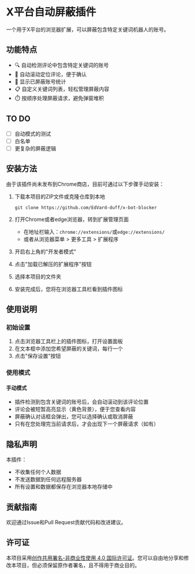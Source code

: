# X平台自动屏蔽插件

一个用于X平台的浏览器扩展，可以屏蔽包含特定关键词机器人的账号。

## 功能特点

- 🔍 自动检测评论中包含特定关键词的账号
- 📌 自动滚动定位评论，便于确认
- 🔢 显示已屏蔽账号统计
- 📋 自定义关键词列表，轻松管理屏蔽内容
- ⏱️ 按顺序处理屏蔽请求，避免弹窗堆积

## TO DO
- [ ] 自动模式的测试
- [ ] 白名单
- [ ] 更复杂的屏蔽逻辑

## 安装方法

由于该插件尚未发布到Chrome商店，目前可通过以下步骤手动安装：

1. 下载本项目的ZIP文件或克隆仓库到本地
   ```
   git clone https://github.com/EdVard-duff/x-bot-blocker
   ```

2. 打开Chrome或者edge浏览器，转到扩展管理页面
   - 在地址栏输入：`chrome://extensions/`或`edge://extensions/`
   - 或者从浏览器菜单 > 更多工具 > 扩展程序

3. 开启右上角的"开发者模式"

4. 点击"加载已解压的扩展程序"按钮

5. 选择本项目的文件夹

6. 安装完成后，您将在浏览器工具栏看到插件图标

## 使用说明

### 初始设置

1. 点击浏览器工具栏上的插件图标，打开设置面板
2. 在文本框中添加您希望屏蔽的关键词，每行一个
3. 点击"保存设置"按钮

### 使用模式

#### 手动模式

- 插件检测到包含关键词的账号后，会自动滚动到该评论位置
- 评论会被短暂高亮显示（黄色背景），便于您查看内容
- 屏蔽确认对话框会弹出，您可以选择确认或取消屏蔽
- 只有在您处理完当前请求后，才会出现下一个屏蔽请求（如有）

## 隐私声明

本插件：
- 不收集任何个人数据
- 不发送数据到任何远程服务器
- 所有设置和数据都保存在浏览器本地存储中

## 贡献指南

欢迎通过Issue和Pull Request贡献代码和改进建议。

## 许可证

本项目采用[创作共用署名-非商业性使用 4.0 国际许可证](LICENSE)。您可以自由地分享和修改本项目，但必须保留原作者署名，且不得用于商业目的。